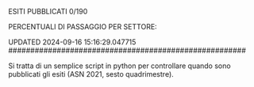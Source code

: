 ESITI PUBBLICATI 0/190 

PERCENTUALI DI PASSAGGIO PER SETTORE:

UPDATED 2024-09-16 15:16:29.047715
###################################################### 

Si tratta di un semplice script in python per controllare quando sono pubblicati gli esiti (ASN 2021, sesto quadrimestre).

